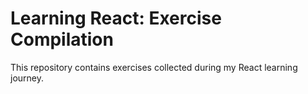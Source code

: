 # Learning React: Exercise Compilation

This repository contains exercises collected during my React learning journey.